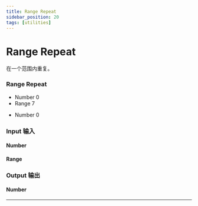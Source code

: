 ```yaml
---
title: Range Repeat
sidebar_position: 20
tags: [utilities]
---
```


# Range Repeat

在一个范围内重复。

<div className="patch-container">
    <div className="patch processor">
        <h3>Range Repeat</h3>
        <ul className="inputs">
            <li>Number <span>0</span></li>
            <li>Range <span>7</span></li>
        </ul>
        <ul className="outputs">
            <li>Number <span>0</span></li>
        </ul>
    </div>
</div>

<div className="port-descriptions">
<div className="inputs">

### Input 输入

#### Number

#### Range

</div>
<div className="outputs">

### Output 输出

#### Number

</div>
</div>


------

